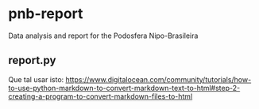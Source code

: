 # pnb-report
Data analysis and report for the Podosfera Nipo-Brasileira


## report.py
Que tal usar isto: https://www.digitalocean.com/community/tutorials/how-to-use-python-markdown-to-convert-markdown-text-to-html#step-2-creating-a-program-to-convert-markdown-files-to-html
